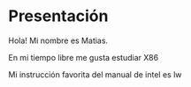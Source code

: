 # Presentación
Hola! Mi nombre es Matias.

En mi tiempo libre me gusta estudiar X86

Mi instrucción favorita del manual de intel es lw
